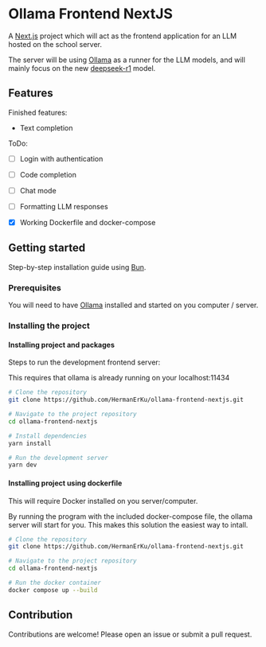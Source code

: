 # Ollama Frontend NextJS

A [Next.js](https://nextjs.org) project which will act as the frontend application for an LLM hosted on the school server.

The server will be using [Ollama](https://ollama.com/) as a runner for the LLM models, and will mainly focus on the new [deepseek-r1](https://ollama.com/library/deepseek-r1) model.



## Features

Finished features:

- Text completion

ToDo:

- [ ] Login with authentication
- [ ] Code completion
- [ ] Chat mode
- [ ] Formatting LLM responses
- [X] Working Dockerfile and docker-compose



## Getting started

Step-by-step installation guide using [Bun](https://bun.sh/).

### Prerequisites

You will need to have [Ollama](https://ollama.com/download) installed and started on you computer / server.

### Installing the project


#### Installing project and packages

Steps to run the development frontend server:

This requires that ollama is already running on your localhost:11434

```bash
# Clone the repository
git clone https://github.com/HermanErKu/ollama-frontend-nextjs.git

# Navigate to the project repository
cd ollama-frontend-nextjs

# Install dependencies
yarn install

# Run the development server
yarn dev
```

#### Installing project using dockerfile

This will require Docker installed on you server/computer.

By running the program with the included docker-compose file, the ollama server will start for you. This makes this solution the easiest way to intall.

``` bash
# Clone the repository
git clone https://github.com/HermanErKu/ollama-frontend-nextjs.git

# Navigate to the project repository
cd ollama-frontend-nextjs

# Run the docker container
docker compose up --build
```


## Contribution

Contributions are welcome! Please open an issue or submit a pull request.